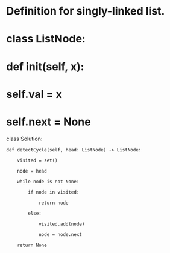 # Definition for singly-linked list.

# class ListNode:

#     def __init__(self, x):

#         self.val = x

#         self.next = None

class Solution:

    def detectCycle(self, head: ListNode) -> ListNode:

        visited = set()

        node = head

        while node is not None:

            if node in visited:

                return node

            else:

                visited.add(node)

                node = node.next

        return None

